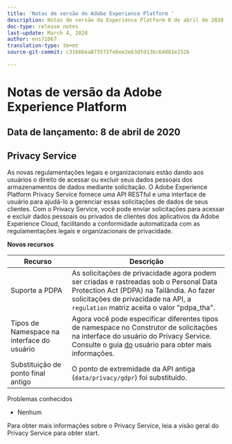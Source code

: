 ```yaml
---
title: 'Notas de versão do Adobe Experience Platform '
description: Notas de versão da Experience Platform 8 de abril de 2020
doc-type: release notes
last-update: March 4, 2020
author: ens71067
translation-type: tm+mt
source-git-commit: c3166bea873572fe6ee2e63dfd13bc64d81e252b

---
```



# Notas de versão da Adobe Experience Platform

## Data de lançamento: 8 de abril de 2020

## Privacy Service

As novas regulamentações legais e organizacionais estão dando aos usuários o direito de acessar ou excluir seus dados pessoais dos armazenamentos de dados mediante solicitação. O Adobe Experience Platform Privacy Service fornece uma API RESTful e uma interface de usuário para ajudá-lo a gerenciar essas solicitações de dados de seus clientes. Com o Privacy Service, você pode enviar solicitações para acessar e excluir dados pessoais ou privados de clientes dos aplicativos da Adobe Experience Cloud, facilitando a conformidade automatizada com as regulamentações legais e organizacionais de privacidade.

**Novos recursos**

| Recurso | Descrição |
| --- | --- |
| Suporte a PDPA | As solicitações de privacidade agora podem ser criadas e rastreadas sob o Personal Data Protection Act (PDPA) na Tailândia. Ao fazer solicitações de privacidade na API, a `regulation` matriz aceita o valor &quot;pdpa_tha&quot;. |
| Tipos de Namespace na interface do usuário | Agora você pode especificar diferentes tipos de namespace no Construtor de solicitações na interface do usuário do Privacy Service. Consulte o guia [do](../../privacy-service/ui/user-guide.md) usuário para obter mais informações. |
| Substituição de ponto final antigo | O ponto de extremidade da API antiga (`data/privacy/gdpr`) foi substituído. |

Problemas conhecidos

* Nenhum

Para obter mais informações sobre o Privacy Service, leia a visão geral [](../../privacy-service/home.md)do Privacy Service para obter start.

<!-- ## Access control

Experience Platform leverages [Adobe Admin Console](https://adminconsole.adobe.com) product profiles to link users with permissions and sandboxes. Permissions control access to a variety of Platform capabilities, including data modeling, profile management, and sandbox administration.

### Key features

|Feature | Description|
|--- | ---|
|Permissions | In the Admin Console, the _Permissions_ tab within a Platform product profile allows you customize which Platform capabilities are available for the users attached to that profile. Available permission categories include: Data Modeling, Data Management, Profile Management, Identities, Data Monitoring, Sandbox Administration, Destinations, Sources.|
|Access to sandboxes | The _Permissions_ tab within a Platform product profile can grant users access to specific sandboxes. See the section on [sandboxes](#sandboxes) below for more information.|

For more information, please see the [access control overview](../../access-control/home.md).

## Sandboxes

Experience Platform is built to enrich digital experience applications on a global scale. Companies often run multiple digital experience applications in parallel and need to cater for the development, testing, and deployment of these applications while ensuring operational compliance. In order to address this need, Experience Platform provides sandboxes which partition a single Platform instance into separate virtual environments to help develop and evolve digital experience applications.

### Key features

|Feature | Description|
|--- | ---|
|Production sandbox | Experience Platform provides a single production sandbox, which cannot be deleted or reset.|
|Non-production sandboxes | Multiple non-production sandboxes can be created for a single Platform instance, allowing you to test features, run experiments, and make custom configurations without impacting your production sandbox.|
|Sandbox switcher | In the Experience Platform user interface, the sandbox switcher in the top-left corner of the screen allows you to switch between available sandboxes through a dropdown menu.|
|`x-sandbox-name` header | All calls to Experience Platform APIs must now include the new `x-sandbox-name` header, whose value references the `name` attribute of the sandbox the operation will take place in.|

For more information, please see the [sandboxes overview](../../sandboxes/home.md). -->